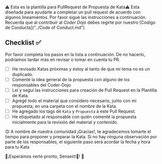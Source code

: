 ⚠️ Esta es la plantilla para PullRequest de Propuesta de Kata⚠️ Esta diseñada para ayudarte a completar un pull request de acuerdo con algunos lineamientos. Por favor sigue las instrucciones a continuación. Recuerda que al contribuir al *Coder Dojo*  debes regirte por nuestro [Codigo de Conducta]("../Code of Conduct.md")

## Checklist ✅
Por favor completa los pasos en la lista a continuación. De no hacerlo, podríamos tardar más en revisar o tomar en cuenta tu PR.

-   [ ] He revisado Katas próximas y estoy al tanto de que mi tema no es un duplicado.
-   [ ] Comenté la idea general de la propuesta con alguno de los responsables del Coder-Dojo
-   [ ] Leí y seguí las instrucciones para creación de Pull Request en la Plantilla de Kata.
-   [ ] Agregé todo el material que considero necesario, junto con mi propuesta, en una carpeta con el nombre de la Kata.
-   [ ] He agregado los tags de `Kata` y `Propuesta` a este Pull Request.
-   [ ] He etiquetado al responsable con quién comenté la propuesta inicialmente para la revisión del material y contenido.

😊 A nombre de nuestra comunidad ¡Gracias!, te agradecemos tomarte el tiempo para proponer y preparar la Kata. 
Si no hay ninguna observación por parte de los responsables, el siguiente paso será acordar la fecha y hora para tu Kata

🎉¡Esperámos verte pronto, Sensei🤓🥋! 🎉 
